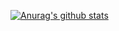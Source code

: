 [![Anurag's github stats](https://github-readme-stats.vercel.app/api?username=Miguel26-pixel&count_private=true&show_icons=true&theme=radical)](https://github.com/anuraghazra/github-readme-stats)
